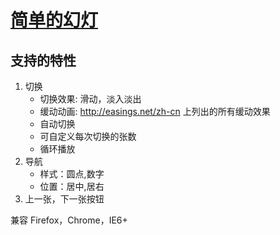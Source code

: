 # [简单的幻灯](https://github.com/iamjoel/slide)
## 支持的特性
1. 切换
	* 切换效果: 滑动，淡入淡出
	* 缓动动画: http://easings.net/zh-cn 上列出的所有缓动效果
	* 自动切换
	* 可自定义每次切换的张数
	* 循环播放
1. 导航
	* 样式：圆点,数字
	* 位置：居中,居右
1. 上一张，下一张按钮

兼容
Firefox，Chrome，IE6+